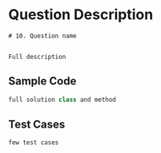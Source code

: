 # Question Description

`# 10. Question name`

```

Full description

```



## Sample Code


```java
full solution class and method
```

## Test Cases

```
few test cases

```



<!-- ## Contributing

Pull requests are welcome. For major changes, please open an issue first
to discuss what you would like to change.
 -->

<!-- ## License

[MIT](https://choosealicense.com/licenses/mit/) -->